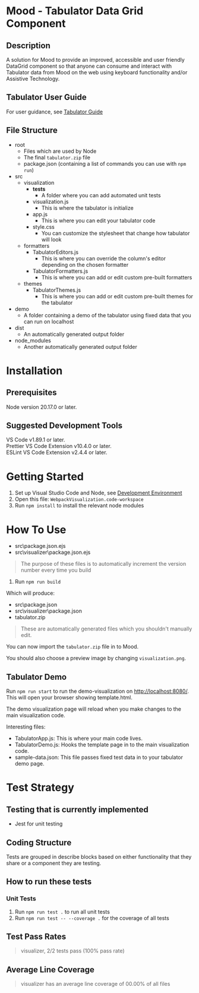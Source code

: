 # Mood - Tabulator Data Grid Component

## Description

A solution for Mood to provide an improved, accessible and user friendly DataGrid component so that anyone can consume and interact with Tabulator data from Mood on the web using keyboard functionality and/or Assistive Technology.

## Tabulator User Guide

For user guidance, see [Tabulator Guide](./UserGuide.md)

## File Structure
- root
  - Files which are used by Node
  - The final `tabulator.zip` file
  - package.json (containing a list of commands you can use with `npm run`)
- src
  - visualization
    - __tests__
      - A folder where you can add automated unit tests
    - visualization.js
      - This is where the tabulator is initialize
    - app.js
      - This is where you can edit your tabulator code
    - style.css
      - You can customize the stylesheet that change how tabulator will look
  - formatters
    - TabulatorEditors.js
      - This is where you can override the column's editor depending on the chosen formatter
    - TabulatorFormatters.js
      - This is where you can add or edit custom pre-built formatters
  - themes
    - TabulatorThemes.js
      - This is where you can add or edit custom pre-built themes for the tabulator
- demo
  - A folder containing a demo of the tabulator using fixed data that you can run on localhost
- dist
  - An automatically generated output folder
- node_modules
  - Another automatically generated output folder

# Installation

## Prerequisites

Node version 20.17.0 or later.

## Suggested Development Tools

VS Code v1.89.1 or later.\
Prettier VS Code Extension v10.4.0 or later.\
ESLint VS Code Extension v2.4.4 or later.

# Getting Started

1. Set up Visual Studio Code and Node, see [Development Environment](../../README.md#development-environment)
2. Open this file: ```WebpackVisualization.code-workspace```
3. Run `npm install` to install the relevant node modules

# How To Use

- src\package.json.ejs
- src\visualizer\package.json.ejs

> The purpose of these files is to automatically increment the version number every time you build

1. Run `npm run build`

Which will produce:

- src\package.json
- src\visualizer\package.json
- tabulator.zip

> These are automatically generated files which you shouldn't manually edit.

You can now import the `tabulator.zip` file in to Mood.

You should also choose a preview image by changing ```visualization.png```.

## Tabulator Demo

Run `npm run start` to run the demo-visualization on [http://localhost:8080/](http://localhost:8080/). This will open your browser showing template.html.

The demo visualization page will reload when you make changes to the main visualization code.

Interesting files:

- TabulatorApp.js: This is where your main code lives.
- TabulatorDemo.js: Hooks the template page in to the main visualization code.
- sample-data.json: This file passes fixed test data in to your tabulator demo page.

# Test Strategy

## Testing that is currently implemented

- Jest for unit testing

## Coding Structure

Tests are grouped in describe blocks based on either functionality that they share or a component they are testing.

## How to run these tests

### Unit Tests
1. Run `npm run test .` to run all unit tests
2. Run `npm run test -- --coverage .` for the coverage of all tests

## Test Pass Rates

> visualizer, 2/2 tests pass (100% pass rate)

## Average Line Coverage

> visualizer has an average line coverage of 00.00% of all files
